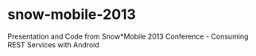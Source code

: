 snow-mobile-2013
================

Presentation and Code from Snow*Mobile 2013 Conference - Consuming REST Services with Android